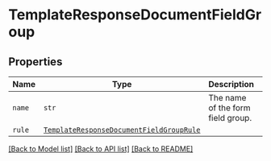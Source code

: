# TemplateResponseDocumentFieldGroup



## Properties

| Name | Type | Description | Notes |
| ---- | ---- | ----------- | ----- |
| `name` | ```str``` |  The name of the form field group.  |  |
| `rule` | [```TemplateResponseDocumentFieldGroupRule```](TemplateResponseDocumentFieldGroupRule.md) |    |  |


[[Back to Model list]](../README.md#documentation-for-models) [[Back to API list]](../README.md#documentation-for-api-endpoints) [[Back to README]](../README.md)


